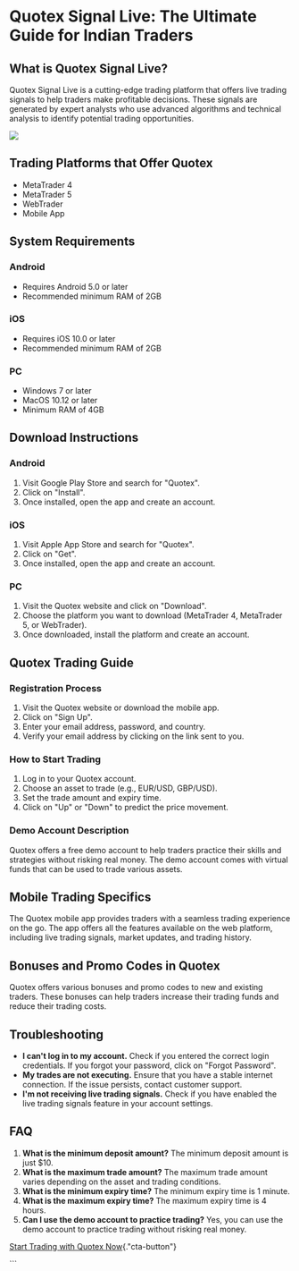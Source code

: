 # Quotex Signal Live: The Ultimate Guide for Indian Traders

## What is Quotex Signal Live?

Quotex Signal Live is a cutting-edge trading platform that offers live
trading signals to help traders make profitable decisions. These signals
are generated by expert analysts who use advanced algorithms and
technical analysis to identify potential trading opportunities.

[![](https://static.quotex.io/files/8_en/300_250.jpg)](https://traff.sbs/brokerqxsignupf)

## Trading Platforms that Offer Quotex

-   MetaTrader 4
-   MetaTrader 5
-   WebTrader
-   Mobile App

## System Requirements

### Android

-   Requires Android 5.0 or later
-   Recommended minimum RAM of 2GB

### iOS

-   Requires iOS 10.0 or later
-   Recommended minimum RAM of 2GB

### PC

-   Windows 7 or later
-   MacOS 10.12 or later
-   Minimum RAM of 4GB

## Download Instructions

### Android

1.  Visit Google Play Store and search for "Quotex".
2.  Click on "Install".
3.  Once installed, open the app and create an account.

### iOS

1.  Visit Apple App Store and search for "Quotex".
2.  Click on "Get".
3.  Once installed, open the app and create an account.

### PC

1.  Visit the Quotex website and click on "Download".
2.  Choose the platform you want to download (MetaTrader 4, MetaTrader
    5, or WebTrader).
3.  Once downloaded, install the platform and create an account.

## Quotex Trading Guide

### Registration Process

1.  Visit the Quotex website or download the mobile app.
2.  Click on "Sign Up".
3.  Enter your email address, password, and country.
4.  Verify your email address by clicking on the link sent to you.

### How to Start Trading

1.  Log in to your Quotex account.
2.  Choose an asset to trade (e.g., EUR/USD, GBP/USD).
3.  Set the trade amount and expiry time.
4.  Click on "Up" or "Down" to predict the price movement.

### Demo Account Description

Quotex offers a free demo account to help traders practice their skills
and strategies without risking real money. The demo account comes with
virtual funds that can be used to trade various assets.

## Mobile Trading Specifics

The Quotex mobile app provides traders with a seamless trading
experience on the go. The app offers all the features available on the
web platform, including live trading signals, market updates, and
trading history.

## Bonuses and Promo Codes in Quotex

Quotex offers various bonuses and promo codes to new and existing
traders. These bonuses can help traders increase their trading funds and
reduce their trading costs.

## Troubleshooting

-   **I can\'t log in to my account.** Check if you entered the correct
    login credentials. If you forgot your password, click on "Forgot
    Password".
-   **My trades are not executing.** Ensure that you have a stable
    internet connection. If the issue persists, contact customer
    support.
-   **I\'m not receiving live trading signals.** Check if you have
    enabled the live trading signals feature in your account settings.

## FAQ

1.  **What is the minimum deposit amount?** The minimum deposit amount
    is just \$10.
2.  **What is the maximum trade amount?** The maximum trade amount
    varies depending on the asset and trading conditions.
3.  **What is the minimum expiry time?** The minimum expiry time is 1
    minute.
4.  **What is the maximum expiry time?** The maximum expiry time is 4
    hours.
5.  **Can I use the demo account to practice trading?** Yes, you can use
    the demo account to practice trading without risking real money.

[Start Trading with Quotex
Now](\%22https://traff.sbs/brokerqxsignup\%22){."cta-button"}

\`\`\`

